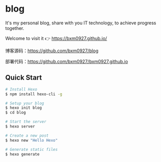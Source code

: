 # blog

It's my personal blog, share with you IT technology, to achieve progress together.

Welcome to visit it 👉 https://bxm0927.github.io/

博客源码：https://github.com/bxm0927/blog

部署代码：https://github.com/bxm0927/bxm0927.github.io

## Quick Start

```bash
# Install Hexo
$ npm install hexo-cli -g

# Setup your blog
$ hexo init blog
$ cd blog

# Start the server
$ hexo server

# Create a new post
$ hexo new "Hello Hexo"

# Generate static files
$ hexo generate
```

